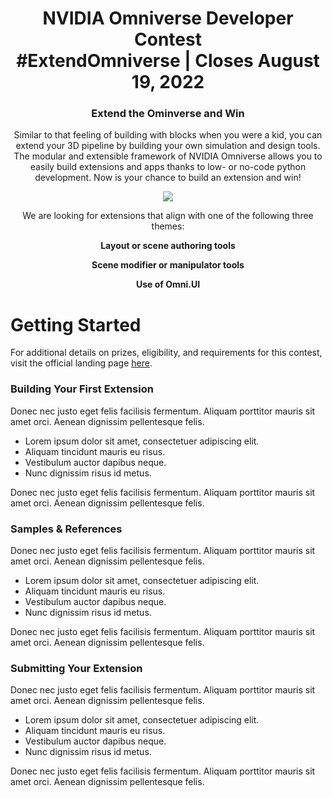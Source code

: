 <!-- markdownlint-disable -->
<h1 align="center">
    NVIDIA Omniverse Developer Contest
    <br>
    #ExtendOmniverse | Closes August 19, 2022
</h1>
<h3 align="center">
    Extend the Ominverse and Win
</h3>
<p align="center">Similar to that feeling of building with blocks when you were a kid, you can extend your 3D pipeline by building your own simulation and design tools. The modular and extensible framework of NVIDIA Omniverse allows you to easily build extensions and apps thanks to low- or no-code python development. Now is your chance to build an extension and win!
</p>

<!-- <p align="center">
    <a href="https://developer.nvidia.com/nvidia-omniverse-platform"><img src="https://developer.nvidia.com/sites/default/files/akamai/nvidia-omniverse-developer-850w-480h.jpg"></a>
</p> -->

<p align="center">
    <a href="https://developer.nvidia.com/nvidia-omniverse-platform"><img src="https://developer.nvidia.com/sites/default/files/akamai/omniverse/nvidia-extension-manager-630w-354h.jpg"></a>
</p>

<p align="center">
We are looking for extensions that align with one of the following three themes:
</p>

<p align="center">
<strong>
Layout or scene authoring tools
    </strong>
</p>
<p align="center">
<strong>
Scene modifier or manipulator tools
    </strong>
</p>
<p align="center">
    <strong>
Use of Omni.UI
    </strong>
</p>

<h1>Getting Started</h1>

<p>
    For additional details on prizes, eligibility, and requirements for this contest, visit the official landing page <a href="foo">here</a>.
</p>

<h3>Building Your First Extension</h3>

Donec nec justo eget felis facilisis fermentum. Aliquam porttitor mauris sit amet orci. Aenean dignissim pellentesque felis.
* Lorem ipsum dolor sit amet, consectetuer adipiscing elit.
* Aliquam tincidunt mauris eu risus.
* Vestibulum auctor dapibus neque.
* Nunc dignissim risus id metus.

Donec nec justo eget felis facilisis fermentum. Aliquam porttitor mauris sit amet orci. Aenean dignissim pellentesque felis.


<h3>Samples & References</h3>

Donec nec justo eget felis facilisis fermentum. Aliquam porttitor mauris sit amet orci. Aenean dignissim pellentesque felis.
* Lorem ipsum dolor sit amet, consectetuer adipiscing elit.
* Aliquam tincidunt mauris eu risus.
* Vestibulum auctor dapibus neque.
* Nunc dignissim risus id metus.

Donec nec justo eget felis facilisis fermentum. Aliquam porttitor mauris sit amet orci. Aenean dignissim pellentesque felis.


<h3>Submitting Your Extension</h3>

Donec nec justo eget felis facilisis fermentum. Aliquam porttitor mauris sit amet orci. Aenean dignissim pellentesque felis.
* Lorem ipsum dolor sit amet, consectetuer adipiscing elit.
* Aliquam tincidunt mauris eu risus.
* Vestibulum auctor dapibus neque.
* Nunc dignissim risus id metus.

Donec nec justo eget felis facilisis fermentum. Aliquam porttitor mauris sit amet orci. Aenean dignissim pellentesque felis.


<!-- 
<h1 align="center">Submission Guidelines</h1>

| Download Omniverse | Build Your Extension and Publish Your Code | Create Your Video | Submit and Share |
| ------------- | ------------- | ------------- | ------------- |
| Download NVIDIA Omniverse, open the Launcher, and install Omniverse Code. | Content Cell  | Content Cell  | Content Cell  |




<h1 align="center">Prizes</h1>

This curated list contains awesome open-source projects built by the Omniverse developer community. All projects are grouped by content category, sorted by Stars + Watches. If you like to add or update projects, feel free to open an [issue](https://github.com/NVIDIA-Omniverse/community-projects/issues/new/choose), submit a [pull request](https://github.com/NVIDIA-Omniverse/community-projects/pulls), or directly edit the [projects.yaml](https://github.com/NVIDIA-Omniverse/community-projects/edit/main/projects.yaml). Contributions are very welcome!
 -->
